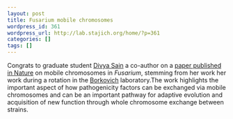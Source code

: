```yaml
---
layout: post
title: Fusarium mobile chromosomes
wordpress_id: 361
wordpress_url: http://lab.stajich.org/home/?p=361
categories: []
tags: []
---
```

Congrats to graduate student [Divya Sain](/members/divya-sain) a co-author on a [paper published in Nature](http://dx.doi.org/10.1038/nature08850) on mobile chromosomes in _Fusarium_, stemming from her work her work during a rotation in the [Borkovich](http://plantpathology.ucr.edu/new/index.php?page=faculty&i=5&p=1) laboratory.The work highlights the important aspect of how pathogenicity factors can be exchanged via mobile chromosomes and can be an important pathway for adaptive evolution and acquisition of new function through whole chromosome exchange between strains.
